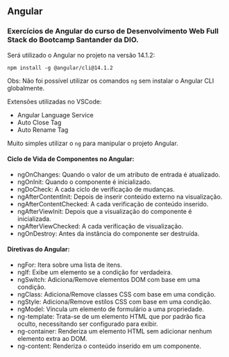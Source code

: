 ## Angular
### Exercícios de Angular do curso de Desenvolvimento Web Full Stack do Bootcamp Santander da DIO.

Será utilizado o Angular no projeto na versão 14.1.2:
```
npm install -g @angular/cli@14.1.2
```
Obs: Não foi possível utilizar os comandos `ng` sem instalar o Angular CLI globalmente.

Extensões utilizadas no VSCode:
- Angular Language Service
- Auto Close Tag
- Auto Rename Tag

Muito simples utilizar o `ng` para manipular o projeto Angular.

#### Ciclo de Vida de Componentes no Angular:
- ngOnChanges: Quando o valor de um atributo de entrada é atualizado.
- ngOnInit: Quando o componente é inicializado.
- ngDoCheck: A cada ciclo de verificação de mudanças.
- ngAfterContentInit: Depois de inserir conteúdo externo na visualização.
- ngAfterContentChecked: A cada verificação de conteúdo inserido.
- ngAfterViewInit: Depois que a visualização do componente é inicializada.
- ngAfterViewChecked: A cada verificação de visualização.
- ngOnDestroy: Antes da instância do componente ser destruída.

#### Diretivas do Angular:
- ngFor: Itera sobre uma lista de itens.
- ngIf: Exibe um elemento se a condição for verdadeira.
- ngSwitch: Adiciona/Remove elementos DOM com base em uma condição.
- ngClass: Adiciona/Remove classes CSS com base em uma condição.
- ngStyle: Adiciona/Remove estilos CSS com base em uma condição.
- ngModel: Vincula um elemento de formulário a uma propriedade.
- ng-template: Trata-se de um elemento HTML que por padrão fica oculto, necessitando ser configurado para exibir.
- ng-container: Renderiza um elemento HTML sem adicionar nenhum elemento extra ao DOM.
- ng-content: Renderiza o conteúdo inserido em um componente.
